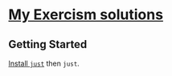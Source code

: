 # [My Exercism solutions](https://exercism.org/profiles/sripwoud)

## Getting Started
[Install `just`](https://github.com/casey/just?tab=readme-ov-file#installation) then `just`.
